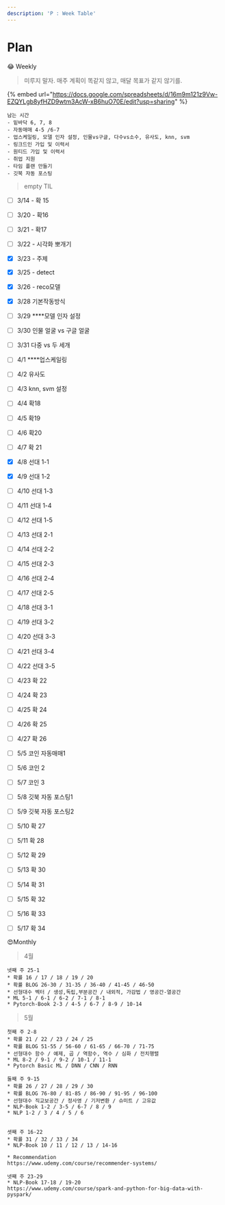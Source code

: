 ```yaml
---
description: 'P : Week Table'
---
```


# Plan

😂 Weekly

> 미루지 말자. 매주 계획이 똑같지 않고, 매달 목표가 같지 않기를.

{% embed url="https://docs.google.com/spreadsheets/d/16m9m121z9Vw-EZQYLgb8yfHZD9wtm3AcW-xB6huO70E/edit?usp=sharing" %}

```text
남는 시간
- 밑바닥 6, 7, 8
- 자동매매 4-5 /6-7
- 업스케일링, 모델 인자 설정, 인물vs구글, 다수vs소수, 유사도, knn, svm
- 링크드인 가입 및 이력서
- 원티드 가입 및 이력서
- 취업 지원
- 타임 플랜 만들기
- 깃북 자동 포스팅
```



> empty TIL

* [ ] 3/14 - 확 15
* [ ] 3/20 - 확16
* [ ] 3/21 - 확17
* [ ] 3/22 - 시각화 뽀개기
* [x] 3/23 - 주제
* [x] 3/25 - detect
* [x] 3/26 - reco모델
* [x] 3/28 기본작동방식
* [ ] 3/29 ****모델 인자 설정
* [ ] 3/30 인물 얼굴 vs 구글 얼굴
* [ ] 3/31 다중 vs 두 세개
* [ ] 4/1 ****업스케일링
* [ ] 4/2 유사도
* [ ] 4/3  knn, svm 설정
* [ ] 4/4 확18
* [ ] 4/5 확19
* [ ] 4/6 확20
* [ ] 4/7 확 21
* [x] 4/8 선대 1-1
* [x] 4/9 선대 1-2
* [ ] 4/10 선대 1-3
* [ ] 4/11 선대 1-4
* [ ] 4/12 선대 1-5
* [ ] 4/13 선대 2-1
* [ ] 4/14 선대 2-2
* [ ] 4/15 선대 2-3
* [ ] 4/16 선대 2-4
* [ ] 4/17 선대 2-5
* [ ] 4/18 선대 3-1
* [ ] 4/19 선대 3-2
* [ ] 4/20 선대 3-3
* [ ] 4/21 선대 3-4
* [ ] 4/22 선대 3-5
* [ ] 4/23 확 22
* [ ] 4/24 확 23
* [ ] 4/25 확 24
* [ ] 4/26 확 25
* [ ] 4/27 확 26
* [ ] 5/5 코인 자동매매1
* [ ] 5/6 코인 2
* [ ] 5/7 코인 3
* [ ] 5/8 깃북 자동 포스팅1
* [ ] 5/9 깃북 자동 포스팅2
* [ ] 5/10 확 27
* [ ] 5/11 확 28
* [ ] 5/12 확 29
* [ ] 5/13 확 30
* [ ] 5/14 확 31
* [ ] 5/15 확 32
* [ ] 5/16 확 33
* [ ] 5/17 확 34



😍Monthly

> 4월

```text
넷째 주 25-1
* 확률 16 / 17 / 18 / 19 / 20
* 확률 BLOG 26-30 / 31-35 / 36-40 / 41-45 / 46-50
* 선형대수 벡터 / 생성,독립,부분공간 / 내외적, 가감법 / 영공간-열공간
* ML 5-1 / 6-1 / 6-2 / 7-1 / 8-1
* Pytorch-Book 2-3 / 4-5 / 6-7 / 8-9 / 10-14
```



> 5월

```text
첫째 주 2-8
* 확률 21 / 22 / 23 / 24 / 25
* 확률 BLOG 51-55 / 56-60 / 61-65 / 66-70 / 71-75
* 선형대수 함수 / 예제, 곱 / 역함수, 역수 / 심화 / 전치행렬
* ML 8-2 / 9-1 / 9-2 / 10-1 / 11-1
* Pytorch Basic ML / DNN / CNN / RNN

둘째 주 9-15
* 확률 26 / 27 / 28 / 29 / 30
* 확률 BLOG 76-80 / 81-85 / 86-90 / 91-95 / 96-100
* 선형대수 직교보공간 / 정사영 / 기저변환 / 슈미트 / 고유값
* NLP-Book 1-2 / 3-5 / 6-7 / 8 / 9
* NLP 1-2 / 3 / 4 / 5 / 6


셋째 주 16-22
* 확률 31 / 32 / 33 / 34
* NLP-Book 10 / 11 / 12 / 13 / 14-16

* Recommendation
https://www.udemy.com/course/recommender-systems/

넷째 주 23-29
* NLP-Book 17-18 / 19-20
https://www.udemy.com/course/spark-and-python-for-big-data-with-pyspark/
```

